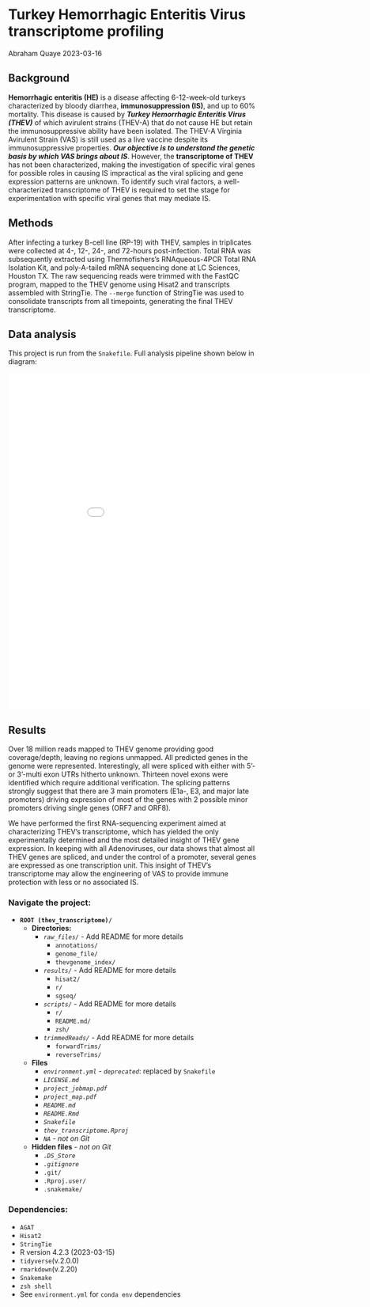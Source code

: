 Turkey Hemorrhagic Enteritis Virus transcriptome profiling
================
Abraham Quaye
2023-03-16

<style type="text/css">
body {
    <!-- background-color: #262626; -->
    <!-- color: white; -->
    font-size: 2vw
}
</style>
<!-- # THEV transcriptome studies -->

## Background

**Hemorrhagic enteritis (HE)** is a disease affecting 6-12-week-old
turkeys characterized by bloody diarrhea, **immunosuppression (IS)**,
and up to 60% mortality. This disease is caused by ***Turkey Hemorrhagic
Enteritis Virus (THEV)*** of which avirulent strains (THEV-A) that do
not cause HE but retain the immunosuppressive ability have been
isolated. The THEV-A Virginia Avirulent Strain (VAS) is still used as a
live vaccine despite its immunosuppressive properties. ***Our objective
is to understand the genetic basis by which VAS brings about IS***.
However, the **transcriptome of THEV** has not been characterized,
making the investigation of specific viral genes for possible roles in
causing IS impractical as the viral splicing and gene expression
patterns are unknown. To identify such viral factors, a
well-characterized transcriptome of THEV is required to set the stage
for experimentation with specific viral genes that may mediate IS.

## Methods

After infecting a turkey B-cell line (RP-19) with THEV, samples in
triplicates were collected at 4-, 12-, 24-, and 72-hours post-infection.
Total RNA was subsequently extracted using Thermofishers’s
RNAqueous-4PCR Total RNA Isolation Kit, and poly-A-tailed mRNA
sequencing done at LC Sciences, Houston TX. The raw sequencing reads
were trimmed with the FastQC program, mapped to the THEV genome using
Hisat2 and transcripts assembled with StringTie. The `--merge` function
of StringTie was used to consolidate transcripts from all timepoints,
generating the final THEV transcriptome.

## Data analysis

This project is run from the `Snakefile`. Full analysis pipeline shown
below in diagram:

<embed src="./project_map.pdf" width="920" height="680" />

## Results

Over 18 million reads mapped to THEV genome providing good
coverage/depth, leaving no regions unmapped. All predicted genes in the
genome were represented. Interestingly, all were spliced with either
with 5’- or 3’-multi exon UTRs hitherto unknown. Thirteen novel exons
were identified which require additional verification. The splicing
patterns strongly suggest that there are 3 main promoters (E1a-, E3, and
major late promoters) driving expression of most of the genes with 2
possible minor promoters driving single genes (ORF7 and ORF8).

We have performed the first RNA-sequencing experiment aimed at
characterizing THEV’s transcriptome, which has yielded the only
experimentally determined and the most detailed insight of THEV gene
expression. In keeping with all Adenoviruses, our data shows that almost
all THEV genes are spliced, and under the control of a promoter, several
genes are expressed as one transcription unit. This insight of THEV’s
transcriptome may allow the engineering of VAS to provide immune
protection with less or no associated IS.

### Navigate the project:

- **`ROOT (thev_transcriptome)/`**
  - **Directories:**
    - *`raw_files/`* - Add README for more details
      - `annotations/`
      - `genome_file/`
      - `thevgenome_index/`
    - *`results/`* - Add README for more details
      - `hisat2/`
      - `r/`
      - `sgseq/`
    - *`scripts/`* - Add README for more details
      - `r/`
      - `README.md/`
      - `zsh/`
    - *`trimmedReads/`* - Add README for more details
      - `forwardTrims/`
      - `reverseTrims/`
  - **Files**
    - *`environment.yml`* - *`deprecated`*: replaced by `Snakefile`
    - *`LICENSE.md`*
    - *`project_jobmap.pdf`*
    - *`project_map.pdf`*
    - *`README.md`*
    - *`README.Rmd`*
    - *`Snakefile`*
    - *`thev_transcriptome.Rproj`*
    - *`NA`* - *not on Git*
  - **Hidden files** - *not on Git*
    - *`.DS_Store`*
    - *`.gitignore`*
    - `.git/`
    - `.Rproj.user/`
    - `.snakemake/`

### Dependencies:

- `AGAT`
- `Hisat2`
- `StringTie`
- R version 4.2.3 (2023-03-15)
- `tidyverse`(v.2.0.0)
- `rmarkdown`(v.2.20)
- `Snakemake`
- `zsh shell`
- See `environment.yml` for `conda env` dependencies
